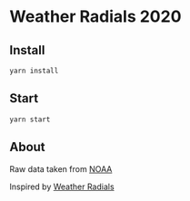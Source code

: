 # Weather Radials 2020

## Install

`yarn install`

## Start

`yarn start`

## About

Raw data taken from [NOAA](https://www.ncei.noaa.gov/maps/daily/)

Inspired by [Weather Radials](http://www.weather-radials.com/)
